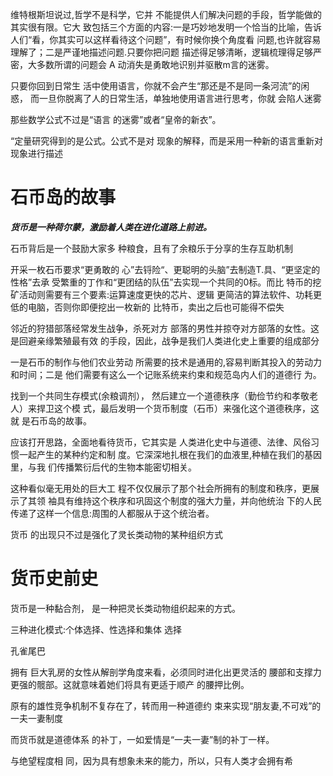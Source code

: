 维特根斯坦说过,哲学不是科学，它并 不能提供人们解决问题的手段，哲学能做的其实很有限。它大 致包括三个方面的内容:一是巧妙地发明一个恰当的比喻，告诉 人们“看，你其实可以这样看待这个问题”，有时候你换个角度看 问题,也许就容易理解了；二是严谨地描述问题.只要你把问题 描述得足够清晰，逻辑梳理得足够严密，大多数所谓的问题会 A 动消失是勇敢地识别并驱散m言的迷雾。

只要你回到日常生 活中使用语言，你就不会产生“那还是不是同一条河流”的闲惑， 而一旦你脱离了人的日常生活，单独地使用语言进行思考，你就 会陷人迷雾

那些数学公式不过是“语言 的迷雾”或者“皇帝的新衣”。

“定量研究得到的是公式。公式不是对 现象的解释，而是采用一种新的语言重新对现象进行描述

# 石币岛的故事

***货币是一种荷尔蒙，激励着人类在进化道路上前进。***

石币背后是一个鼓励大家多 种粮食，且有了余粮乐于分享的生存互助机制

开采一枚石币要求“更勇敢的 心”去锊险“、更聪明的头脑”去制造T.具、“更坚定的性格”去承 受繁重的丁作和“更团结的队伍”去实现一个共同的0标。而比 特币的挖矿活动则需要有三个要素:运算速度更快的芯片、逻辑 更简洁的算法软件、功耗更低的电脑，否则你即便挖出一枚新的 比特币，卖出之后也可能得不偿失

邻近的狩猎部落经常发生战争，杀死对方 部落的男性并掠夺对方部落的女性。这是回避亲缘繁殖最有效 的手段，因此，战争是我们人类进化史上重要的组成部分

一是石币的制作与他们农业劳动 所需要的技术是通用的,容易判断其投入的劳动力和时间；二是 他们需要有这么一个记账系统来约束和规范岛内人们的道德行 为。

找到一个共同生存模式(余粮调剂）， 然后建立一个道德秩序（勤俭节约和孝敬老人）来捍卫这个模 式，最后发明一个货币制度（石币）来强化这个道德秩序，这就 是石币岛的故事。

应该打开思路，全面地看待货币，它其实是 人类进化史中与道德、法律、风俗习惯一起产生的某种约定和制 度。它深深地扎根在我们的血液里,种植在我们的基因里，与我 们传播繁衍后代的生物本能密切相关。

这种看似毫无用处的巨大工 程不仅仅展示了那个社会所拥有的制度和秩序，更展示了其领 袖具有维持这个秩序和巩固这个制度的强大力量，并向他统治 下的人民传递了这样一个信息:周围的人都服从于这个统治者。

货币 的出现只不过是强化了灵长类动物的某种组织方式

# 货币史前史

货币是一种黏合剂， 是一种把灵长类动物组织起来的方式。

三种进化模式:个体选择、性选择和集体 选择

孔雀尾巴

拥有 巨大乳房的女性从解剖学角度来看，必须同时进化出更灵活的 腰部和支撑力更强的髋部。这就意味着她们将具有更适于顺产 的腰押比例。

原有的雄性竞争机制不复存在了，转而用一种道德约 束来实现“朋友妻,不可戏”的一夫一妻制度

而货币就是道德体系 的补丁，一如爱情是“一夫一妻”制的补丁一样。

与绝望程度相 同，因为具有想象未来的能力，所以，只有人类才会拥有希

